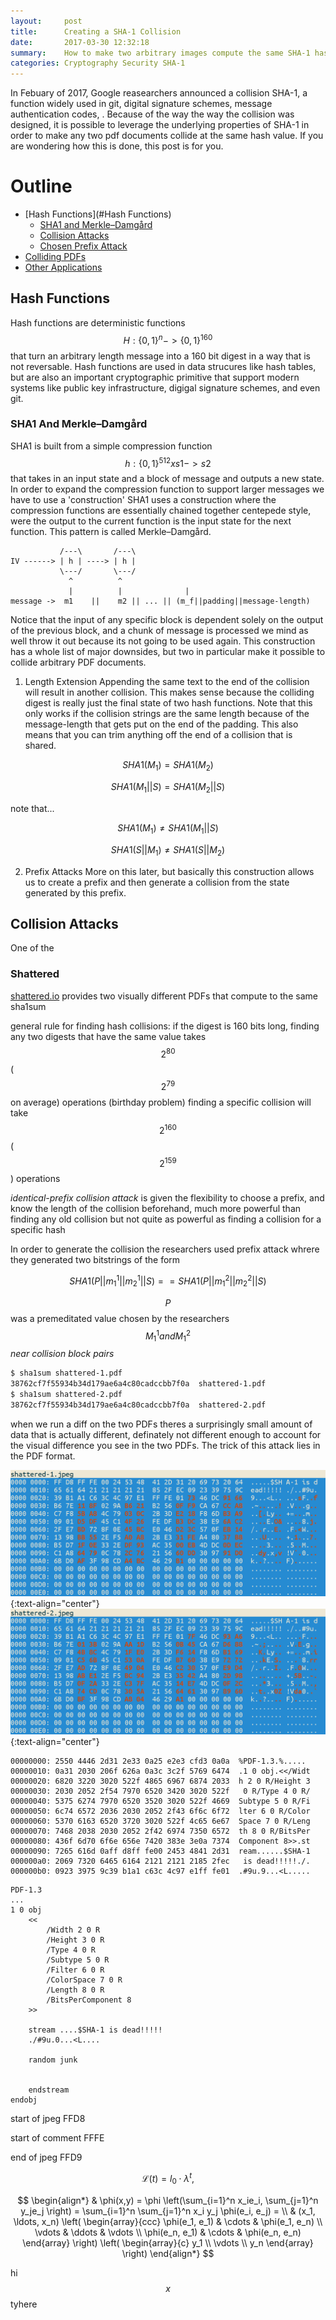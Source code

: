 ```yaml
---
layout:     post
title:      Creating a SHA-1 Collision
date:       2017-03-30 12:32:18
summary:    How to make two arbitrary images compute the same SHA-1 hash.
categories: Cryptography Security SHA-1
---
```


In Febuary of 2017, Google reasearchers announced a collision SHA-1, a function widely used in git, digital signature schemes, message authentication codes, .  Because of the way the way the collision was designed, it is possible to leverage the underlying properties of SHA-1 in order to make any two pdf documents collide at the same hash value. If you are wondering how this is done, this post is for you.


# Outline
- [Hash Functions](#Hash Functions)
    - [SHA1 and Merkle–Damgård]()
    - [Collision Attacks]()
    - [Chosen Prefix Attack]()
- [Colliding PDFs]()
- [Other Applications]()

## Hash Functions
Hash functions are deterministic functions $$H: \{0,1\}^n->\{0,1\}^{160}$$ that turn an arbitrary length message into a 160 bit digest in a way that is not reversable. Hash functions are used in data strucures like hash tables, but are also an important cryptographic primitive that support modern systems like public key infrastructure, digigal signature schemes, and even git. 

### SHA1 And Merkle–Damgård
SHA1 is built from a simple compression function $$h: \{0,1\}^{512} x s1 -> s2 $$ that takes in an input state and a block of message and outputs a new state. In order to expand the compression function to support larger messages we have to use a 'construction' SHA1 uses a construction where the compression functions are essentially chained together centepede style, were the output to the current function is the input state for the next function. This pattern is called Merkle–Damgård.

```
           /---\       /---\
IV ------> | h | ----> | h |  
           \---/       \---/
             ^          ^
             |          |              |
message ->  m1    ||    m2 || ... || (m_f||padding||message-length)

``` 

Notice that the input of any specific block is dependent solely on the output of the previous block, and a chunk of message is processed we mind as well throw it out because its not going to be used again. This construction has a whole list of major downsides, but two in particular make it possible to collide arbitrary PDF documents. 

1. Length Extension
Appending the same text to the end of the collision will result in another collision. This makes sense because the colliding digest is really just the final state of two hash functions. Note that this only works if the collision strings are the same length because of the message-length that gets put on the end of the padding. This also means that you can trim anything off the end of a collision that is shared.

$$SHA1(M_1) = SHA1(M_2)$$

$$SHA1(M_1 || S) = SHA1(M_2 || S)$$

note that...

$$SHA1(M_1) \neq SHA1(M_1 || S)$$

$$SHA1(S || M_1) \neq SHA1(S || M_2)$$


2. Prefix Attacks
More on this later, but basically this construction allows us to create a prefix and then generate a collision from the state generated by this prefix.


## Collision Attacks
One of the 




### Shattered

[shattered.io](https://shattered.io/) provides two visually different PDFs that compute to the same sha1sum

general rule for finding hash collisions:
if the digest is 160 bits long, finding any two digests that have the same value takes $$2^{80}$$ ($$2^{79}$$ on average) operations (birthday problem) 
finding a specific collision will take $$2^{160}$$ ($$2^{159}$$) operations 

*identical-prefix collision attack* is given the flexibility to choose a prefix, and know the length of the collision beforehand, much more powerful than finding any old collision but not quite as powerful as finding a collision for a specific hash

In order to generate the collision the researchers used prefix attack whrere they generated two bitstrings of the form 

$$SHA1(P || m^1_1 || m^1_2 || S) == SHA1(P || m^2_1 || m^2_2 || S)$$

$$P$$ was a premeditated value chosen by the researchers 
$$M^1_1 and M^2_1$$ *near collision block pairs*




``` bash
$ sha1sum shattered-1.pdf 
38762cf7f55934b34d179ae6a4c80cadccbb7f0a  shattered-1.pdf
$ sha1sum shattered-2.pdf
38762cf7f55934b34d179ae6a4c80cadccbb7f0a  shattered-2.pdf
```

when we run a diff on the two PDFs theres a surprisingly small amount of data that is actually different, definately not different enough to account for the visual difference you see in the two PDFs. The trick of this attack lies in the PDF format. 

![shattered-1-diff](/images/shattered-1-diff.png){:text-align="center"}
![shattered-2-diff](/images/shattered-2-diff.png){:text-align="center"}



```
00000000: 2550 4446 2d31 2e33 0a25 e2e3 cfd3 0a0a  %PDF-1.3.%.....
00000010: 0a31 2030 206f 626a 0a3c 3c2f 5769 6474  .1 0 obj.<</Widt
00000020: 6820 3220 3020 522f 4865 6967 6874 2033  h 2 0 R/Height 3
00000030: 2030 2052 2f54 7970 6520 3420 3020 522f   0 R/Type 4 0 R/
00000040: 5375 6274 7970 6520 3520 3020 522f 4669  Subtype 5 0 R/Fi
00000050: 6c74 6572 2036 2030 2052 2f43 6f6c 6f72  lter 6 0 R/Color
00000060: 5370 6163 6520 3720 3020 522f 4c65 6e67  Space 7 0 R/Leng
00000070: 7468 2038 2030 2052 2f42 6974 7350 6572  th 8 0 R/BitsPer
00000080: 436f 6d70 6f6e 656e 7420 383e 3e0a 7374  Component 8>>.st
00000090: 7265 616d 0aff d8ff fe00 2453 4841 2d31  ream......$SHA-1
000000a0: 2069 7320 6465 6164 2121 2121 2185 2fec   is dead!!!!!./.
000000b0: 0923 3975 9c39 b1a1 c63c 4c97 e1ff fe01  .#9u.9...<L.....
```

```
PDF-1.3
...
1 0 obj
    <<
        /Width 2 0 R
        /Height 3 0 R
        /Type 4 0 R
        /Subtype 5 0 R
        /Filter 6 0 R
        /ColorSpace 7 0 R
        /Length 8 0 R 
        /BitsPerComponent 8
    >>

    stream ....$SHA-1 is dead!!!!!
    ./#9u.0...<L....

    random junk


    endstream
endobj
```

start of jpeg 
FFD8

start of comment
FFFE

end of jpeg
FFD9

$$\mathcal{L}(t) = l_0 \cdot \lambda^t,$$

$$
\begin{align*}
  & \phi(x,y) = \phi \left(\sum_{i=1}^n x_ie_i, \sum_{j=1}^n y_je_j \right)
  = \sum_{i=1}^n \sum_{j=1}^n x_i y_j \phi(e_i, e_j) = \\
  & (x_1, \ldots, x_n) \left( \begin{array}{ccc}
      \phi(e_1, e_1) & \cdots & \phi(e_1, e_n) \\
      \vdots & \ddots & \vdots \\
      \phi(e_n, e_1) & \cdots & \phi(e_n, e_n)
    \end{array} \right)
  \left( \begin{array}{c}
      y_1 \\
      \vdots \\
      y_n
    \end{array} \right)
\end{align*}
$$

hi $$x$$ tyhere